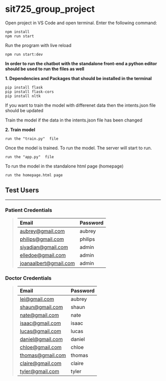 # sit725_group_project

Open project in VS Code and open terminal. Enter the following command:

```
npm install
npm run start
```

Run the program with live reload

```
npm run start:dev
```

**In order to run the chatbot with the standalone front-end a python editor should be used to run the files as well**

**1. Dependencies and Packages that should be installed in the terminal**

```
pip install flask
pip install flask-cors
pip install nltk
```

If you want to train the model with differenet data then the intents.json file should be updated

Train the model if the data in the intents.json file has been changed

**2. Train model**

```
run the "train.py"  file
```

Once the model is trained. To run the model. The server will start to run.

```
run the "app.py"  file
```

To run the model in the standalone html page (homepage)

```
run the homepage.html page
```

## Test Users

---

### Patient Credentials

> | Email                | Password |
> | :----------------    | :------- |
> | aubrey@gmail.com     | aubrey   |
> | philips@gmail.com    | philips  |
> | siyadian@gmail.com   | admin    |
> | elledoe@gmail.com    | admin    |
> |joanaalbert@gmail.com | admin    |

### Doctor Credentials

> | Email            | Password |
> | :--------------- | :------- |
> | lei@gmail.com    | aubrey   |
> | shaun@gmail.com  | shaun    |
> | nate@gmail.com   | nate     |
> | isaac@gmail.com  | isaac    |
> | lucas@gmail.com  | lucas    |
> | daniel@gmail.com | daniel   |
> | chloe@gmail.com  | chloe    |
> | thomas@gmail.com | thomas   |
> | claire@gmail.com | claire   |
> | tyler@gmail.com  | tyler    |
